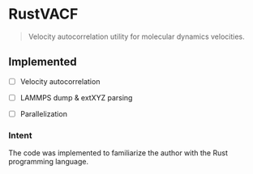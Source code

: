 # RustVACF

> Velocity autocorrelation utility for molecular dynamics velocities.

## Implemented
- [ ] Velocity autocorrelation
- [ ] LAMMPS dump & extXYZ parsing
- [ ] Parallelization


### Intent
The code was implemented to familiarize the author with the Rust programming language.